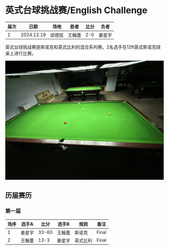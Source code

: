 # 英式台球挑战赛/English Challenge

| 届次 | 日期        | 场地   | 胜者   | 比分 | 负者  |
| ---- | ---------- | ------ | ----- | ---- | ----- |
| 1    | 2024.12.19 | 邱德拔 | 王翰墨 | 2-0 | 姜星宇 |

英式台球挑战赛是斯诺克和英式比利的混合系列赛，2名选手在12ft英式斯诺克球桌上进行比赛。

![](./img/english_challenge.jpg)

## 历届赛历

### 第一届

| 场序 | 选手A  | 比分  | 选手B   | 规则       | 备注  |
| ---- | ----- | ----- | ------ | ---------- | ----- |
| 1    | 姜星宇 | 33-60 | 王翰墨 | 斯诺克     | Final |
| 2    | 王翰墨 | 13-3  | 姜星宇 | 英式比利   | Final |

